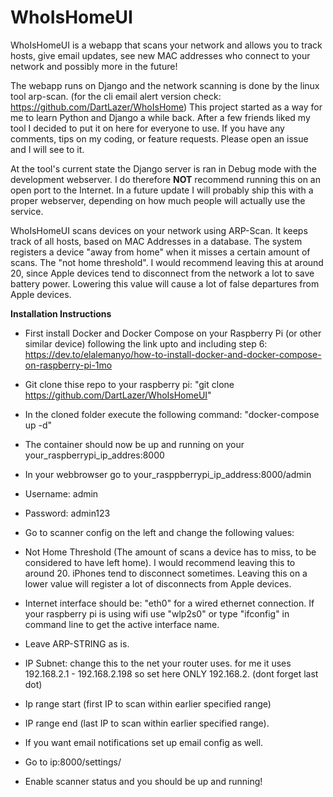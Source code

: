 # WhoIsHomeUI

WhoIsHomeUI is a webapp that scans your network and allows you to track hosts, give email updates, see new MAC addresses who connect to your network and possibly more in the future!

The webapp runs on Django and the network scanning is done by the linux tool arp-scan. (for the cli email alert version check: https://github.com/DartLazer/WhoIsHome)
This project started as a way for me to learn Python and Django a while back. After a few friends liked my tool I decided to put it on here for everyone to use. If you have any comments, tips on my coding, or feature requests. Please open an issue and I will see to it.

At the tool's current state the Django server is ran in Debug mode with the development webserver. I do therefore ****NOT**** recommend running this on an open port to the Internet. In a future update I will probably ship this with a proper webserver, depending on how much people will actually use the service.

WhoIsHomeUI scans devices on your network using ARP-Scan. It keeps track of all hosts, based on MAC Addresses in a database. 
The system registers a device "away from home" when it misses a certain amount of scans. The "not home threshold". I would recommend leaving this at around 20, since Apple devices tend to disconnect from the network a lot to save battery power. Lowering this value will cause a lot of false departures from Apple devices.

****Installation Instructions****
  - First install Docker and Docker Compose on your Raspberry Pi (or other similar device) following the link upto and including step 6:
https://dev.to/elalemanyo/how-to-install-docker-and-docker-compose-on-raspberry-pi-1mo
  - Git clone thise repo to your raspberry pi: "git clone https://github.com/DartLazer/WhoIsHomeUI"
  - In the cloned folder execute the following command: "docker-compose up -d"
  - The container should now be up and running on your your_raspberrypi_ip_addres:8000
  - In your webbrowser go to your_rasppberrypi_ip_address:8000/admin
  - Username: admin
  - Password: admin123

  - Go to scanner config on the left and change the following values:
  - Not Home Threshold (The amount of scans a device has to miss, to be considered to have left home). I would recommend leaving this to around 20. iPhones tend to disconnect sometimes. Leaving this on a lower value will register a lot of disconnects from Apple devices.

  - Internet interface should be: "eth0" for a wired ethernet connection. If your raspberry pi is using wifi use "wlp2s0" or type "ifconfig" in command line to get the active interface name.

  - Leave ARP-STRING as is.

  - IP Subnet: change this to the net your router uses. for me it uses 192.168.2.1 - 192.168.2.198 so set here ONLY 192.168.2. (dont forget last dot)
  - Ip range start (first IP to scan within earlier specified range)
  - IP range end (last IP to scan within earlier specified range).

  - If you want email notifications set up email config as well.

  - Go to ip:8000/settings/

  - Enable scanner status and you should be up and running!
